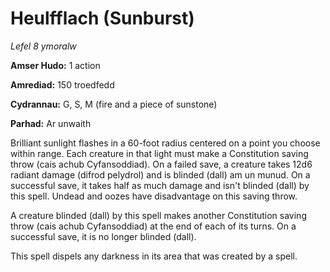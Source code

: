 # Heulfflach (Sunburst)

*Lefel 8 ymoralw*

**Amser Hudo:** 1 action

**Amrediad:** 150 troedfedd

**Cydrannau:** G, S, M (fire and a piece of sunstone)

**Parhad:** Ar unwaith

Brilliant sunlight flashes in a 60-foot radius centered on a point you choose within range. Each creature in that light must make a Constitution saving throw (cais achub Cyfansoddiad). On a failed save, a creature takes 12d6 radiant damage (difrod pelydrol) and is blinded (dall) am un munud. On a successful save, it takes half as much damage and isn't blinded (dall) by this spell. Undead and oozes have disadvantage on this saving throw.

A creature blinded (dall) by this spell makes another Constitution saving throw (cais achub Cyfansoddiad) at the end of each of its turns. On a successful save, it is no longer blinded (dall).

This spell dispels any darkness in its area that was created by a spell.